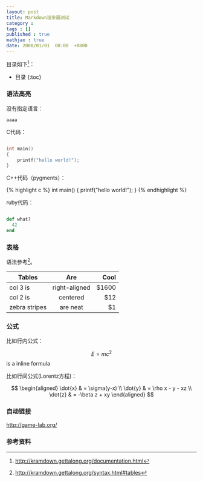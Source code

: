 ```yaml
---
layout: post
title: Markdown渲染器测试
category : 
tags : []
published : true
mathjax : true
date: 2000/01/01  00:00  +0800
---
```


目录如下[^toc]：

* 目录
{:toc}


### 语法高亮

没有指定语言：

```
aaaa
```


C代码：
 
``` c

int main()
{
	printf("hello world!");
}

```

C++代码（pygments）：

{% highlight c %}
int main()
{
	printf("hello world!");
}
{% endhighlight %}

ruby代码：

~~~ ruby

def what?
  42
end

~~~


### 表格  

语法参考[^1]。

| Tables        | Are           | Cool  |
| ------------- |:-------------:| -----:|
| col 3 is      | right-aligned | $1600 |
| col 2 is      | centered      |   $12 |
| zebra stripes | are neat      |    $1 |




### 公式

比如行内公式：

$$E=mc^2$$ is a inline formula


比如行间公式(Lorentz方程)：

$$ 
\begin{aligned} 
\dot{x} & = \sigma(y-x) \\ 
\dot{y} & = \rho x - y - xz \\ 
\dot{z} & = -\beta z + xy 
\end{aligned} 
$$

### 自动链接

<http://game-lab.org/>


### 参考资料

[^1]: <http://kramdown.gettalong.org/syntax.html#tables>
[^toc]: <http://kramdown.gettalong.org/documentation.html>
